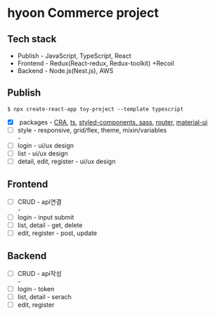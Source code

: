 # hyoon Commerce project

## Tech stack
- Publish - JavaScript, TypeScript, React
- Frontend - Redux(React-redux, Redux-toolkit) +Recoil
- Backend - Node.js(Nest.js), AWS

## Publish
`$ npx create-react-app toy-project --template typescript`
- [x]  packages - [CRA](https://github.com/bbahna/Toy/commit/439aae5282ba6d0b32c2c70de26fafa993bffde6), [ts](https://github.com/bbahna/Toy/issues/1), [styled-components, sass](https://github.com/bbahna/Toy/issues/2), [router](https://github.com/bbahna/Toy/issues/3), [material-ui](https://github.com/bbahna/Toy/issues/4)
- [ ]  style - responsive, grid/flex, theme, mixin/variables
<br/>-<br/>
- [ ]  login - ui/ux design
- [ ]  list - ui/ux design
- [ ]  detail, edit, register - ui/ux design

## Frontend
- [ ]  CRUD - api연결
<br/>-<br/>
- [ ]  login - input submit
- [ ]  list, detail - get, delete
- [ ]  edit, register - post, update

## Backend
- [ ]  CRUD - api작성
<br/>-<br/>
- [ ]  login - token
- [ ]  list, detail - serach
- [ ]  edit, register

